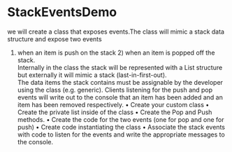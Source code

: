 # StackEventsDemo

we will create a class that exposes events.The class will mimic a stack data structure and expose two events 
1) when an item is push on the stack 2) when an item is popped off the stack.  
Internally in the class the stack will be represented with a List<T> structure but externally it will mimic a stack (last-in-first-out).  
The data items the stack contains must be assignable by the developer using the class (e.g. generic).
Clients listening for the push and pop events will write out to the console that an item has been added and an item has been removed respectively.
•	Create your custom class
•	Create the private list inside of the class
•	Create the Pop and Push methods.
•	Create the code for the two events (one for pop and one for push)
•	Create code instantiating the class
•	Associate the stack events with code to listen for the events and write the appropriate messages to the console.
